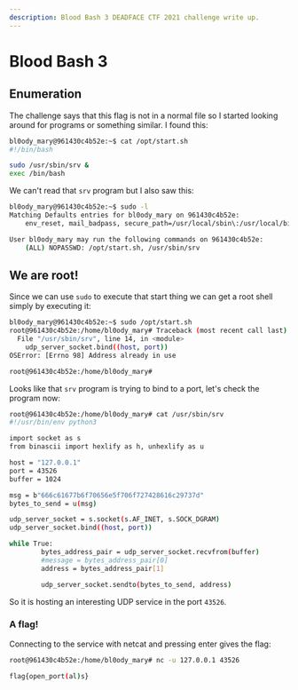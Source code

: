 ```yaml
---
description: Blood Bash 3 DEADFACE CTF 2021 challenge write up.
---
```


# Blood Bash 3

## Enumeration

The challenge says that this flag is not in a normal file so I started looking around for programs or something similar. I found this:
```bash
bl0ody_mary@961430c4b52e:~$ cat /opt/start.sh 
#!/bin/bash

sudo /usr/sbin/srv &
exec /bin/bash
```

We can't read that `srv` program but I also saw this:
```bash
bl0ody_mary@961430c4b52e:~$ sudo -l 
Matching Defaults entries for bl0ody_mary on 961430c4b52e:
    env_reset, mail_badpass, secure_path=/usr/local/sbin\:/usr/local/bin\:/usr/sbin\:/usr/bin\:/sbin\:/bin\:/snap/bin

User bl0ody_mary may run the following commands on 961430c4b52e:
    (ALL) NOPASSWD: /opt/start.sh, /usr/sbin/srv
```

## We are root!

Since we can use `sudo` to execute that start thing we can get a root shell simply by executing it:
```bash
bl0ody_mary@961430c4b52e:~$ sudo /opt/start.sh 
root@961430c4b52e:/home/bl0ody_mary# Traceback (most recent call last):
  File "/usr/sbin/srv", line 14, in <module>
    udp_server_socket.bind((host, port))
OSError: [Errno 98] Address already in use

root@961430c4b52e:/home/bl0ody_mary#
```

Looks like that `srv` program is trying to bind to a port, let's check the program now:
```bash
root@961430c4b52e:/home/bl0ody_mary# cat /usr/sbin/srv
#!/usr/bin/env python3

import socket as s
from binascii import hexlify as h, unhexlify as u

host = "127.0.0.1"
port = 43526
buffer = 1024

msg = b"666c61677b6f70656e5f706f727428616c29737d"
bytes_to_send = u(msg)

udp_server_socket = s.socket(s.AF_INET, s.SOCK_DGRAM)
udp_server_socket.bind((host, port))

while True:
        bytes_address_pair = udp_server_socket.recvfrom(buffer)
        #message = bytes_address_pair[0]
        address = bytes_address_pair[1]

        udp_server_socket.sendto(bytes_to_send, address)
```
So it is hosting an interesting UDP service in the port `43526`.

### A flag!

Connecting to the service with netcat and pressing enter gives the flag:
```bash
root@961430c4b52e:/home/bl0ody_mary# nc -u 127.0.0.1 43526

flag{open_port(al)s}
```
